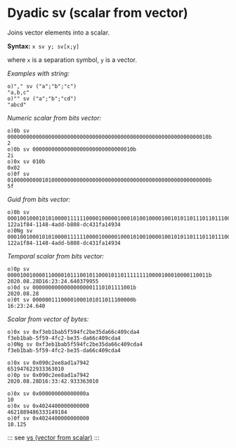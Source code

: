 # Dyadic sv (scalar from vector)

Joins vector elements into a scalar.

**Syntax:** ``x sv y; sv[x;y]``

where `x` is a separation symbol, `y` is a vector.

_Examples with string:_

```o
o)"," sv ("a";"b";"c")
"a,b,c"
o)"" sv ("a";"b";"cd")
"abcd"
```

_Numeric scalar from bits vector:_

```o
o)0b sv 0000000000000000000000000000000000000000000000000000000000000010b
2
o)0b sv 00000000000000000000000000000010b
2i
o)0x sv 010b
0x02
o)0f sv 0100000000010100000000000000000000000000000000000000000000000000b
5f
```

_Guid from bits vector:_

```o
o)0b sv 00010010001010100001111110000100000100010100100001001010110111011011100000001000110111000100001100011111101000010100100100110100b
122a1f84-1148-4add-b808-dc431fa14934
o)0Ng sv 00010010001010100001111110000100000100010100100001001010110111011011100000001000110111000100001100011111101000010100100100110100b
122a1f84-1148-4add-b808-dc431fa14934
```

_Temporal scalar from bits vector:_

```o
o)0p sv 0000100100001100001011100101100010110111111110000100010000110011b
2020.08.28D16:23:24.640379955
o)0d sv 00000000000000000001110101111001b
2020.08.28
o)0t sv 00000011100001000101011011100000b
16:23:24.640
```

_Scalar from vector of bytes:_

```o
o)0x sv 0xf3eb1bab5f594fc2be35da66c409cda4
f3eb1bab-5f59-4fc2-be35-da66c409cda4
o)0Ng sv 0xf3eb1bab5f594fc2be35da66c409cda4
f3eb1bab-5f59-4fc2-be35-da66c409cda4
```
```o
o)0x sv 0x090c2ee8ad1a7942
651947622933363010
o)0p sv 0x090c2ee8ad1a7942
2020.08.28D16:33:42.933363010
```
```o
o)0x sv 0x000000000000000a
10
o)0x sv 0x4024400000000000
4621889486333149184
o)0f sv 0x4024400000000000
10.125
```

::: see
[vs (vector from scalar)](/verbs/casts/vs.md)
:::
